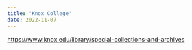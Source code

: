 ```yaml
---
title: 'Knox College'
date: 2022-11-07
---
```

https://www.knox.edu/library/special-collections-and-archives
